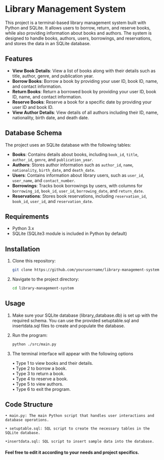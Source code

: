 # Library Management System

This project is a terminal-based library management system built with Python and SQLite. It allows users to borrow, return, and reserve books, while also providing information about books and authors. The system is designed to handle books, authors, users, borrowings, and reservations, and stores the data in an SQLite database.

## Features

- **View Book Details**: View a list of books along with their details such as title, author, genre, and publication year.
- **Borrow Books**: Borrow a book by providing your user ID, book ID, name, and contact information.
- **Return Books**: Return a borrowed book by providing your user ID, book ID, name, and contact information.
- **Reserve Books**: Reserve a book for a specific date by providing your user ID and book ID.
- **View Author Details**: View details of all authors including their ID, name, nationality, birth date, and death date.

## Database Schema

The project uses an SQLite database with the following tables:

- **Books**: Contains details about books, including `book_id`, `title`, `author_id`, `genre`, and `publication_year`.
- **Authors**: Stores author information such as `author_id`, `name`, `nationality`, `birth_date`, and `death_date`.
- **Users**: Contains information about library users, such as `user_id`, `user_name`, and `contact_number`.
- **Borrowings**: Tracks book borrowings by users, with columns for `borrowing_id`, `book_id`, `user_id`, `borrowing_date`, and `return_date`.
- **Reservations**: Stores book reservations, including `reservation_id`, `book_id`, `user_id`, and `reservation_date`.

## Requirements

- Python 3.x
- SQLite (SQLite3 module is included in Python by default)

## Installation

1. Clone this repository:

   ```bash
   git clone https://github.com/yourusername/library-management-system.git
   ```

2.	Navigate to the project directory:
    ```bash
    cd library-management-system
    ```

## Usage
1.	Make sure your SQLite database (library_database.db) is set up with the required schema. You can use the provided setuptable.sql and insertdata.sql files to create and populate the database.

2.	Run the program:
    ```bash
    python ./src/main.py
    ```

3.	The terminal interface will appear with the following options  

    •	Type 1 to view books and their details.  
	•	Type 2 to borrow a book.  
	•	Type 3 to return a book.  
	•	Type 4 to reserve a book.  
	•	Type 5 to view authors.  
	•	Type 6 to exit the program.

## Code Structure

    • main.py: The main Python script that handles user interactions and database operations.

	• setuptable.sql: SQL script to create the necessary tables in the SQLite database.

	•insertdata.sql: SQL script to insert sample data into the database.


#### Feel free to edit it according to your needs and project specifics.
